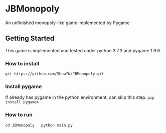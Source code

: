 # JBMonopoly
An unfinished monopoly-like game implemented by Pygame
## Getting Started
This game is implemented and tested under python 3.7.3 and pygame 1.9.6.
### How to install
`git https://github.com/ShawYN/JBMonopoly.git`

### Install pygame
If already has pygame in the python environment, can skip this step.
`pip install pygame>`

### How to run
`cd JBMonopoly  
python main.py`


